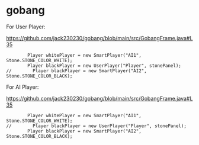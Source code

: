 # gobang

For User Player:

https://github.com/jack230230/gobang/blob/main/src/GobangFrame.java#L35

```
        Player whitePlayer = new SmartPlayer("AI1", Stone.STONE_COLOR_WHITE);
        Player blackPlayer = new UserPlayer("Player", stonePanel);
//        Player blackPlayer = new SmartPlayer("AI2", Stone.STONE_COLOR_BLACK);
```

For AI Player:

https://github.com/jack230230/gobang/blob/main/src/GobangFrame.java#L35

```
        Player whitePlayer = new SmartPlayer("AI1", Stone.STONE_COLOR_WHITE);
//        Player blackPlayer = new UserPlayer("Player", stonePanel);
        Player blackPlayer = new SmartPlayer("AI2", Stone.STONE_COLOR_BLACK);
```
